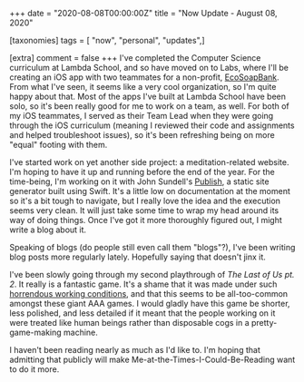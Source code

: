 +++
date = "2020-08-08T00:00:00Z"
title = "Now Update - August 08, 2020"

[taxonomies]
tags = [ "now", "personal", "updates",]

[extra]
comment = false
+++
I've completed the Computer Science curriculum at Lambda School, and so have moved on to Labs, where I'll be creating an iOS app with two teammates for a non-profit, [EcoSoapBank](https://ecosoapbank.org). From what I've seen, it seems like a very cool organization, so I'm quite happy about that. Most of the apps I've built at Lambda School have been solo, so it's been really good for me to work on a team, as well. For both of my iOS teammates, I served as their Team Lead when they were going through the iOS curriculum (meaning I reviewed their code and assignments and helped troubleshoot issues), so it's been refreshing being on more "equal" footing with them.

I've started work on yet another side project: a meditation-related website. I'm hoping to have it up and running before the end of the year. For the time-being, I'm working on it with John Sundell's [Publish](https://github.com/JohnSundell/Publish/), a static site generator built using Swift. It's a little low on documentation at the moment so it's a bit tough to navigate, but I really love the idea and the execution seems very clean. It will just take some time to wrap my head around its way of doing things. Once I've got it more thoroughly figured out, I might write a blog about it.

Speaking of blogs (do people still even call them "blogs"?), I've been writing blog posts more regularly lately. Hopefully saying that doesn't jinx it.

I've been slowly going through my second playthrough of *The Last of Us pt. 2*. It really is a fantastic game. It's a shame that it was made under such [horrendous working conditions](https://kotaku.com/as-naughty-dog-crunches-on-the-last-of-us-ii-developer-1842289962), and that this seems to be all-too-common amongst these giant AAA games. I would gladly have this game be shorter, less polished, and less detailed if it meant that the people working on it were treated like human beings rather than disposable cogs in a pretty-game-making machine.

I haven't been reading nearly as much as I'd like to. I'm hoping that admitting that publicly will make Me-at-the-Times-I-Could-Be-Reading want to do it more.